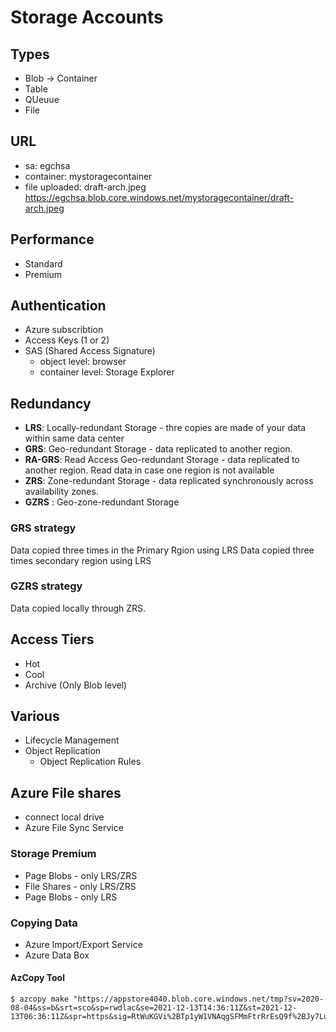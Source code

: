 # Storage Accounts
## Types
- Blob -> Container
- Table
- QUeuue
- File

## URL
- sa: egchsa
- container: mystoragecontainer
- file uploaded: draft-arch.jpeg
https://egchsa.blob.core.windows.net/mystoragecontainer/draft-arch.jpeg

## Performance
- Standard
- Premium

## Authentication
- Azure subscribtion
- Access Keys (1 or 2)
- SAS (Shared Access Signature)
    - object level: browser
    - container level: Storage Explorer


## Redundancy
- **LRS**: Locally-redundant Storage - thre copies are made of your data within same data center
- **GRS**: Geo-redundant Storage - data replicated to another region.
- **RA-GRS**: Read Access Geo-redundant Storage - data replicated to another region. Read data in case one region is not available
- **ZRS**: Zone-redundant Storage - data replicated synchronously across availability zones.
- **GZRS** : Geo-zone-redundant Storage

### GRS strategy
Data copied three times in the Primary Rgion using LRS
Data copied three times secondary region using LRS

### GZRS strategy
Data copied locally through ZRS.


## Access Tiers
- Hot
- Cool
- Archive (Only Blob level)
## Various

- Lifecycle Management
- Object Replication
    - Object Replication Rules

## Azure File shares
- connect local drive
- Azure File Sync Service 

### Storage Premium
- Page Blobs - only LRS/ZRS
- File Shares - only LRS/ZRS
- Page Blobs - only LRS

### Copying Data
- Azure Import/Export Service
- Azure Data Box

#### AzCopy Tool

```shell
$ azcopy make "https://appstore4040.blob.core.windows.net/tmp?sv=2020-08-04&ss=b&srt=sco&sp=rwdlac&se=2021-12-13T14:36:11Z&st=2021-12-13T06:36:11Z&spr=https&sig=RtWuKGVi%2BTp1yW1VNAqgSFMmFtrRrEsQ9f%2BJy7LuIZU%3D"
```
